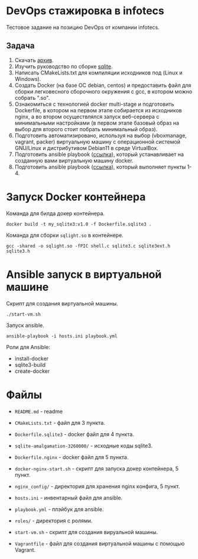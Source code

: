 # DevOps стажировка в infotecs

Тестовое задание на позицию DevOps от компании infotecs.


## Задача

1. Скачать [архив](https://www.sqlite.org/2018/sqlite-amalgamation-3260000.zip).
2. Изучить руководство по сборке [sqlite](https://www.sqlite.org/howtocompile.html).
3. Написать CMakeLists.txt для компиляции исходников под (Linux и Windows).
4. Создать Docker (на базе OC debian, centos) и предоставить файл
для сборки легковесного сборочного окружения с gcc, в котором можно собрать ".so".
5. Ознакомиться с технологией docker multi-stage и подготовить Dockerfile,
в котором на первом этапе собирается из исходников nginx,
а во втором осуществлялся запуск веб-сервера с минимальными настройками
(в первом этапе базовый образ на выбор для второго стоит побрать минимальный образ).
6. Подготовить автоматизировано, используя на выбор (vboxmanage, vagrant, packer)
виртуальную машину c операционной системой GNU/Linux
и дистрибутивом Debian11 в среде VirtualBox.
7. Подготовить ansible playbook
([ссылка](https://docs.ansible.com/ansible/latest/cli/ansible-playbook.html)),
который устанавливает на созданную вами виртуальную машину docker.
8. Подготовить ansible playbook
([ссылка](https://docs.ansible.com/ansible/latest/cli/ansible-playbook.html)),
который выполняет пункты 1-4.


# Запуск Docker контейнера

Команда для билда докер контейнера.

    docker build -t my_sqlite3:v1.0 -f Dockerfile.sqlite3 .

Команда для сборки `sqlight.so` в контейнере.

    gcc -shared -o sqlight.so -fPIC shell.c sqlite3.c sqlite3ext.h sqlite3.h


# Ansible запуск в виртуальной машине

Скрипт для создания виртуальной машины.

    ./start-vm.sh

Запуск ansible.

    ansible-playbook -i hosts.ini playbook.yml

Роли для Ansible:

* install-docker
* sqlite3-build
* create-docker


# Файлы

* `README.md` - readme
* `CMakeLists.txt` - файл для 3 пункта.
* `Dockerfile.sqlite3` - docker файл для 4 пункта.
* `sqlite-amalgamation-3260000/` - исходные коды sqlite3.

* `Dockerfile.nginx` - docker файл для 5 пункта.
* `docker-nginx-start.sh` - скрипт для запуска докер контейнера, 5 пункт.
* `nginx_config/` - директория для хранения nginx конфига, 5 пункт.

* `hosts.ini` - инвентарный файл для ansible.
* `playbook.yml` - плэйбук для ansible.
* `roles/` - директория с ролями.
* `start-vm.sh` - скрипт для создания вируальной машины.
* `Vagrantfile` - файл для создания виртуальной машины с помощью Vagrant.

